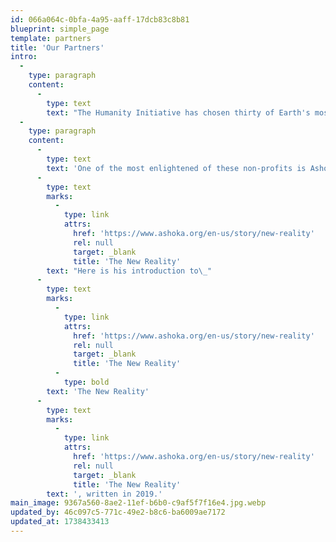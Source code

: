 ```yaml
---
id: 066a064c-0bfa-4a95-aaff-17dcb83c8b81
blueprint: simple_page
template: partners
title: 'Our Partners'
intro:
  -
    type: paragraph
    content:
      -
        type: text
        text: "The Humanity Initiative has chosen thirty of Earth's most respected positive change enterprises to be prime destinations for volunteering and donating.\_We provide direct links to their sites below, and highlight some of their most compelling initiatives and stories throughout these pages. "
  -
    type: paragraph
    content:
      -
        type: text
        text: 'One of the most enlightened of these non-profits is Ashoka. Bill Drayton, highly respected across the planet, is their Founder and Chair. '
      -
        type: text
        marks:
          -
            type: link
            attrs:
              href: 'https://www.ashoka.org/en-us/story/new-reality'
              rel: null
              target: _blank
              title: 'The New Reality'
        text: "Here is his introduction to\_"
      -
        type: text
        marks:
          -
            type: link
            attrs:
              href: 'https://www.ashoka.org/en-us/story/new-reality'
              rel: null
              target: _blank
              title: 'The New Reality'
          -
            type: bold
        text: 'The New Reality'
      -
        type: text
        marks:
          -
            type: link
            attrs:
              href: 'https://www.ashoka.org/en-us/story/new-reality'
              rel: null
              target: _blank
              title: 'The New Reality'
        text: ', written in 2019.'
main_image: 9367a560-8ae2-11ef-b6b0-c9af5f7f16e4.jpg.webp
updated_by: 46c097c5-771c-49e2-b8c6-ba6009ae7172
updated_at: 1738433413
---
```

